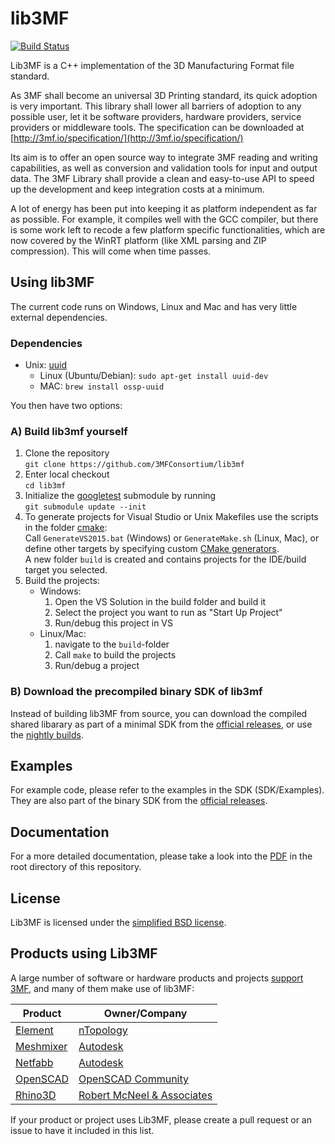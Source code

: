 # lib3MF
[![Build Status](https://travis-ci.org/3MFConsortium/lib3mf.svg?branch=master)](https://travis-ci.org/3MFConsortium/lib3mf)

Lib3MF is a C++ implementation of the 3D Manufacturing Format file standard.

As 3MF shall become an universal 3D Printing standard, its quick adoption is very important. 
This library shall lower all barriers of adoption to any possible user, let it be software 
providers, hardware providers, service providers or middleware tools.
The specification can be downloaded at
[http://3mf.io/specification/](http://3mf.io/specification/)

Its aim is to offer an open source way to integrate 3MF reading and writing capabilities, as well 
as conversion and validation tools for input and output data. The 3MF Library shall provide a 
clean and easy-to-use API to speed up the development and keep integration costs at a minimum.

A lot of energy has been put into keeping it as platform independent as far as possible. For
example, it compiles well with the GCC compiler, but there is some work left to recode a few
platform specific functionalities, which are now covered by the WinRT platform (like XML parsing
and ZIP compression). This will come when time passes.

## Using lib3MF
The current code runs on Windows, Linux and Mac and has very little external dependencies.

### Dependencies
* Unix: [uuid](https://linux.die.net/man/3/uuid)
    * Linux (Ubuntu/Debian): `sudo apt-get install uuid-dev`
    * MAC: `brew install ossp-uuid`

You then have two options:



### A) Build lib3mf yourself
1. Clone the repository\
`git clone https://github.com/3MFConsortium/lib3mf`
2. Enter local checkout\
`cd lib3mf`
3. Initialize the [googletest](https://github.com/google/googletest) submodule by running\
`git submodule update --init`
4. To generate projects for Visual Studio or Unix Makefiles use the scripts in the folder [cmake](cmake):\
Call `GenerateVS2015.bat` (Windows) or `GenerateMake.sh` (Linux, Mac), or
define other targets by specifying custom [CMake generators](https://cmake.org/cmake/help/v3.0/manual/cmake-generators.7.html).\
A new folder `build` is created and contains projects for the IDE/build target you selected.
5. Build the projects:
    * Windows:
      1. Open the VS Solution in the build folder and build it
      2. Select the project you want to run as "Start Up Project"
      3. Run/debug this project in VS
    * Linux/Mac:
      1. navigate to the `build`-folder 
      2. Call `make` to build the projects
      3. Run/debug a project 

### B) Download the precompiled binary SDK of lib3mf
Instead of building lib3MF from source, you can download the compiled shared libarary as part of a minimal SDK from the [official releases](https://github.com/3MFConsortium/lib3mf/releases),
or use the [nightly builds](https://github.com/3MFConsortium/lib3mf-binaries).

## Examples 
For example code, please refer to the examples in the SDK (SDK/Examples). They are also part of the binary SDK from the [official releases](https://github.com/3MFConsortium/lib3mf/releases).

## Documentation
For a more detailed documentation, please take a look into the [PDF](Lib3MF-1.pdf) in the root directory
of this repository.

## License
Lib3MF is licensed under the [simplified BSD license](LICENSE).

## Products using Lib3MF
A large number of software or hardware products and projects [support 3MF](https://3mf.io/adoption/), and many of them make use of lib3MF:

| Product | Owner/Company |
| --- | --- |
| [Element](https://www.ntopology.com/element-pro/) | [nTopology](https://www.ntopology.com/) |
| [Meshmixer](http://www.meshmixer.com/) | [Autodesk](https://www.autodesk.com/) |
| [Netfabb](https://www.autodesk.com/products/netfabb/overview/) | [Autodesk](https://www.autodesk.com/) |
| [OpenSCAD](https://www.openscad.org/) | [OpenSCAD Community](https://www.openscad.org/community.html) |
| [Rhino3D](https://www.rhino3d.com/) | [Robert McNeel & Associates](https://www.mcneel.com/) |

If your product or project uses Lib3MF, please create a pull request or an issue to have it included in this list.
